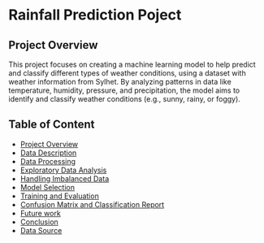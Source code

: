<h1>Rainfall Prediction Poject</h1>
<section id="PO">
  <h2>Project Overview</h2>
  <p>This project focuses on creating a machine learning model to help predict and classify different types of weather conditions, using a dataset with weather information from Sylhet. By analyzing patterns in data like temperature, humidity, pressure, and precipitation, the model aims to identify and classify weather conditions (e.g., sunny, rainy, or foggy).</p>
</section>
<h2>Table of Content</h2>
<ul>
  <li><a href="#PO">Project Overview</a></li>
  <li><a href="PO">Data Description</a></li>
  <li><a href="PO">Data Processing</a></li>
  <li><a href="PO">Exploratory Data Analysis</a></li>
  <li><a href="PO">Handling Imbalanced Data</a></li>
  <li><a href="PO">Model Selection</a></li>
  <li><a href="PO">Training and Evaluation</a></li>
  <li><a href="PO">Confusion Matrix and Classification Report</a></li>
  <li><a href="PO">Future work</a></li>
  <li><a href="PO">Conclusion</a></li>
  <li><a href="PO">Data Source</a></li>
    
</ul>
